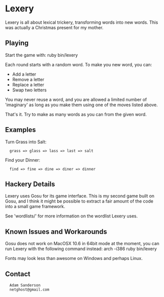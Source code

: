 Lexery
======

Lexery is all about lexical trickery, transforming words into new words.
This was actually a Christmas present for my mother.

Playing
-------
Start the game with:
    ruby bin/lexery

Each round starts with a random word.
To make you new word, you can:

* Add a letter
* Remove a letter
* Replace a letter
* Swap two letters

You may never reuse a word, and you are allowed a limited number of 
'imaginary' as long as you make them using one of the moves listed above.

That's it.  Try to make as many words as you can from the given word.

Examples
--------

Turn Grass into Salt:

      grass => glass => lass => last => salt

Find your Dinner:

      find => fine => dine => diner => dinner
      
Hackery Details
---------------
Lexery uses Gosu for its game interface.  This is my second game 
built on Gosu, and I think it might be possible to extract a fair amount of 
the code into a small game framework.

See 'wordlists/' for more information on the wordlist Lexery uses.

Known Issues and Workarounds
----------------------------
Gosu does not work on MacOSX 10.6 in 64bit mode at the moment, you can run
Lexery with the following command instead:
    arch -i386 ruby bin/lexery

Fonts may look less than awesome on Windows and perhaps Linux.

Contact
-------
      Adam Sanderson
      netghost@gmail.com